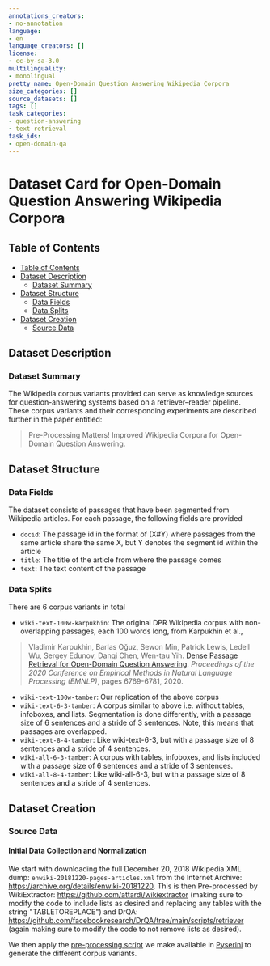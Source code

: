 ```yaml
---
annotations_creators:
- no-annotation
language:
- en
language_creators: []
license:
- cc-by-sa-3.0
multilinguality:
- monolingual
pretty_name: Open-Domain Question Answering Wikipedia Corpora
size_categories: []
source_datasets: []
tags: []
task_categories:
- question-answering
- text-retrieval
task_ids:
- open-domain-qa
---
```


# Dataset Card for Open-Domain Question Answering Wikipedia Corpora

## Table of Contents
- [Table of Contents](#table-of-contents)
- [Dataset Description](#dataset-description)
  - [Dataset Summary](#dataset-summary)
- [Dataset Structure](#dataset-structure)
  - [Data Fields](#data-fields)
  - [Data Splits](#data-splits)
- [Dataset Creation](#dataset-creation)
  - [Source Data](#source-data)

## Dataset Description

### Dataset Summary

The Wikipedia corpus variants provided can serve as knowledge sources for question-answering systems based on a retriever–reader pipeline. These corpus variants and their corresponding experiments are described further in the paper entitled: 
> Pre-Processing Matters! Improved Wikipedia Corpora for Open-Domain Question Answering.


## Dataset Structure

### Data Fields

The dataset consists of passages that have been segmented from Wikipedia articles.
For each passage, the following fields are provided  
- ```docid```: The passage id in the format of (X#Y) where passages from the same article share the same X, but Y denotes the segment id within the article  
- ```title```: The title of the article from where the passage comes
- ```text```: The text content of the passage
  
### Data Splits

There are 6 corpus variants in total
- ```wiki-text-100w-karpukhin```: The original DPR Wikipedia corpus with non-overlapping passages, each 100 words long, from Karpukhin et al.,
> Vladimir Karpukhin, Barlas Oğuz, Sewon Min, Patrick Lewis, Ledell Wu, Sergey Edunov, Danqi Chen, Wen-tau Yih. [Dense Passage Retrieval for Open-Domain Question Answering](https://www.aclweb.org/anthology/2020.emnlp-main.550/). _Proceedings of the 2020 Conference on Empirical Methods in Natural Language Processing (EMNLP)_, pages 6769-6781, 2020.
- ```wiki-text-100w-tamber```: Our replication of the above corpus
- ```wiki-text-6-3-tamber```:  A corpus similar to above i.e. without tables, infoboxes, and lists. Segmentation is done differently, with a passage size of 6 sentences and a stride of 3 sentences. Note, this means that passages are overlapped.
- ```wiki-text-8-4-tamber```:  Like wiki-text-6-3, but with a passage size of 8 sentences and a stride of 4 sentences.
- ```wiki-all-6-3-tamber```: A corpus with tables, infoboxes, and lists included with a passage size of 6 sentences and a stride of 3 sentences.
- ```wiki-all-8-4-tamber```:  Like wiki-all-6-3, but with a passage size of 8 sentences and a stride of 4 sentences.

## Dataset Creation
### Source Data

#### Initial Data Collection and Normalization

We start with downloading the full December 20, 2018 Wikipedia XML dump: ```enwiki-20181220-pages-articles.xml``` from the Internet Archive: https://archive.org/details/enwiki-20181220. This is then Pre-processed by WikiExtractor: https://github.com/attardi/wikiextractor (making sure to modify the code to include lists as desired and replacing any tables with the string "TABLETOREPLACE") and DrQA: https://github.com/facebookresearch/DrQA/tree/main/scripts/retriever (again making sure to modify the code to not remove lists as desired).

We then apply the [pre-processing script]((https://github.com/castorini/pyserini/blob/master/docs/experiments-wiki-corpora.md)) we make available in [Pyserini](https://github.com/castorini/pyserini) to generate the different corpus variants.
